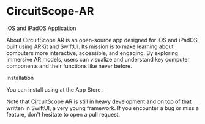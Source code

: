# CircuitScope-AR
iOS and iPadOS Application

About
CircuitScope AR is an open-source app designed for iOS and iPadOS, built using ARKit and SwiftUI. Its mission is to make learning about computers more interactive, accessible, and engaging. By exploring immersive AR models, users can visualize and understand key computer components and their functions like never before.

Installation

You can install using at the App Store :

Note that CircuitScope AR is still in heavy development and on top of that written in SwiftUI, a very young framework. If you encounter a bug or miss a feature, don't hesitate to open a pull request.

